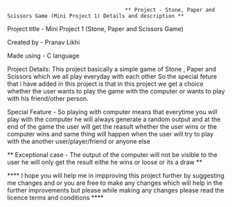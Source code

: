                                           ** Project - Stone, Paper and Scissors Game (Mini Project 1) Details and description **

Project title - Mini Project 1 (Stone, Paper and Scissors Game)

Created by - Pranav Likhi

Made using - C language

Project Details: This project basically a simple game of Stone , Paper and Scissors which we all play everyday with each other So the special feture that i have added in this project is that in this project we get a choice whether the user wants to play the game with the computer or wants to play with his friend/other person. 

Special Feature - So playing with computer means that everytime you will play with the computer he will always generate a random output and at the end of the game the user will get the reasult whether the user wins or the computer wins and same thing will happen when the user will try to play with the another user/player/friend or anyone else

** Exceptional case - The output of the computer will not be visible to the user he will only get the result eithe he wins or loose or its a draw **

**** I hope you will help me in impproving this project further by suggesting me changes and or you are free to make any changes which will help in the further improvements but please while making any changes please read the licence terms and conditions  ****
